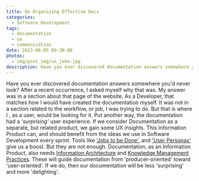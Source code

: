 ```yaml
---
title: On Organizing Effective Docs
categories:
  - Software Development
tags:
  - documentation
  - ux
  - communication
date: 2023-06-05 09:30:00
photos: 
  - img/post_img/ux_joke.jpg
description: Have you ever discovered documentation answers somewhere you'd never look? After a recent occurrence, I did some thinking...
---
```

Have you ever discovered documentation answers somewhere you'd never look? After a recent occurrence, I asked myself why that was. My answer was in a section about that page of the website. As a Developer, that matches how I would have created the documentation myself. It was not in a section related to the workflow, or job, I was trying to do. But that is where I , as a user, would be looking for it. Put another way, the documentation had a *'surprising'* user experience. If we consider Documentation as a separate, but related product, we gain some UX insights. This Information Product can, and should benefit from the ideas we use in Software Development every sprint. Tools like ['Jobs to be Done'](https://hbr.org/2016/09/know-your-customers-jobs-to-be-done), and ['User Personas'](https://en.wikipedia.org/wiki/Persona_(user_experience)) give us a boost. But they are not enough. Documentation, as an Information Product, also needs [Information Architecture](https://en.wikipedia.org/wiki/Information_architecture) and [Knowledge Management Practices](2022/01/05/personal-knowledge-mgmt/). These will guide documentation from 'producer-oriented' toward 'user-oriented'. If we do, then our documentation will be less 'surprising' and more 'delighting'.

